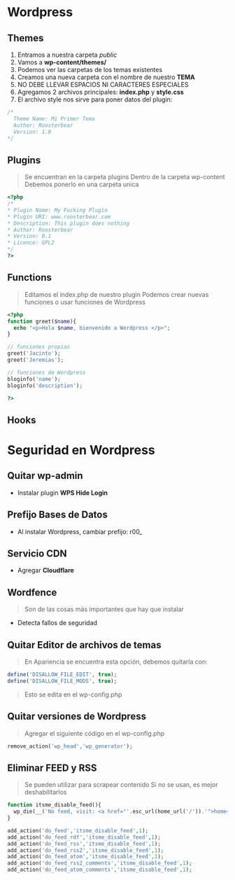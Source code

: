# Wordpress

## Themes

1. Entramos a nuestra carpeta _public_
2. Vamos a __wp-content/themes/__
3. Podemos ver las carpetas de los temas existentes
4. Creamos una nueva carpeta con el nombre de nuestro __TEMA__
5. NO DEBE LLEVAR ESPACIOS NI CARACTERES ESPECIALES
6. Agregamos 2 archivos principales: __index.php__ y __style.css__
7. El archivo style nos sirve para poner datos del plugin:

```css
/*
  Theme Name: Mi Primer Tema
  Author: Roosterbear
  Version: 1.0
*/

```

## Plugins

> Se encuentran en la carpeta plugins
> Dentro de la carpeta wp-content
> Debemos ponerlo en una carpeta unica

```php
<?php 
/*
* Plugin Name: My Fucking Plugin
* Plugin URI: www.roosterbear.com
* Description: This plugin does nothing
* Author: Roosterbear
* Version: 0.1
* Licence: GPL2
*/  
?>
```

## Functions

> Editamos el index.php de nuestro plugin
> Podemos crear nuevas funciones o usar funciones de Wordpress

```php
<?php
function greet($name){
  echo "<p>Hola $name, bienvenido a Wordpress </p>";
}

// funciones propias
greet('Jacinto');
greet('Jeremias');

// funciones de Wordpress
bloginfo('name');
bloginfo('description');

?>
```


## Hooks








# Seguridad en Wordpress


## Quitar wp-admin

* Instalar plugin __WPS Hide Login__


## Prefijo Bases de Datos

* Al instalar Wordpress, cambiar prefijo: r00_


## Servicio CDN

* Agregar __Cloudflare__


## Wordfence

> Son de las cosas más importantes que hay que instalar

* Detecta fallos de seguridad


## Quitar Editor de archivos de temas

> En Apariencia se encuentra esta opción, debemos quitarla con:

```php
define('DISALLOW_FILE_EDIT', true);
define('DISALLOW_FILE_MODS', true);
```
> Esto se edita en el wp-config.php


## Quitar versiones de Wordpress

> Agregar el siguiente código en el wp-config.php

```php
remove_action('wp_head','wp_generator');
```


## Eliminar FEED y RSS

> Se pueden utilizar para scrapear contenido
> Si no se usan, es mejor deshabilitarlos 

```php
function itsme_disable_feed(){
  wp_die(__('No feed, visit: <a href="'.esc_url(home_url('/')).'">home</a>'));
}

add_action('do_feed','itsme_disable_feed',1);
add_action('do_feed_rdf','itsme_disable_feed',1);
add_action('do_feed_rss','itsme_disable_feed',1);
add_action('do_feed_rss2','itsme_disable_feed',1);
add_action('do_feed_atom','itsme_disable_feed',1);
add_action('do_feed_rss2_comments','itsme_disable_feed',1);
add_action('do_feed_atom_comments','itsme_disable_feed',1);
```


